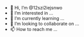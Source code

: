 - 👋 Hi, I’m @12szi2iejsnwo
- 👀 I’m interested in ...
- 🌱 I’m currently learning ...
- 💞️ I’m looking to collaborate on ...
- 📫 How to reach me ...

<!---
12szi2iejsnwo/12szi2iejsnwo is a ✨ special ✨ repository because its `README.md` (this file) appears on your GitHub profile.
You can click the Preview link to take a look at your changes.
--->
